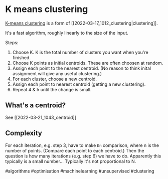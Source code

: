 # K means clustering

[K-means clustering](https://en.wikipedia.org/wiki/K-means_clustering) is a form of [[2022-03-17_1012_clustering|clustering]].

It's a fast algorithm, roughly linearly to the size of the input.

Steps:

1. Choose K. K is the total number of clusters you want when you're finished.
2. Choose K points as initial centroids. These are often choosen at random.
3. Assign each point to the nearest centroid. (No reason to think inital assignment will give any useful clustering.)
4. For each cluster, choose a new centroid.
5. Assign each point to nearest centroid (getting a new clustering).
6. Repeat 4 & 5 until the change is small.

## What's a centroid?

See [[2022-03-21_1043_centroid]]

## Complexity

For each iteration, e.g. step 3, have to make `Kn` comparison, where n is the number of points. (Compare each point to each centroid.) Then the question is how many iterations (e.g. step 6) we have to do. Apparently this typically is a small number... Typically it's not proportional to N.

#algorithms
#optimisation
#machinelearning
#unsupervised
#clustering
